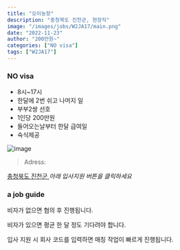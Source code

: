 ```yaml
---
title: "오이농장"
description: "충청북도 진천군, 현장직"
image: "/images/jobs/W2JA17/main.png"
date: "2022-11-23"
author: "200만원~"
categories: ["NO visa"]
tags: ["W2JA17"]
---
```


<!--### need a visa-->
### NO visa

* 8시~17시
* 한달에 2번 쉬고 나머지 일
* 부부2쌍 선호 
* 1인당 200만원
* 들어오는날부터 한달 급여일
* 숙식제공

![image](/images/jobs/W2JA17/map.png)

> Adress:
<a target="_blank" rel="noopener noreferrer" href="https://map.naver.com/v5/search/%EB%8C%80%EA%B5%AC%20%EB%B6%81%EA%B5%AC%20%EA%B8%88%ED%98%B8%EB%8F%99/address/14307415.47784901,4287474.920235993,%EB%8C%80%EA%B5%AC%EA%B4%91%EC%97%AD%EC%8B%9C%20%EB%B6%81%EA%B5%AC%20%EA%B8%88%ED%98%B8%EB%8F%99,adm?c=14305615.8222110,4287457.5522424,12.85,0,0,0,dh&isCorrectAnswer=true">
    충청북도 진천군
</a>
<!--
충청북도 진천군 초평면 중석리
농장 사장님	
010-3798-7228	
-->
<cite>아래 입사지원 버튼을 클릭하세요</cite>

### a job guide
비자가 없으면 협의 후 진행됩니다.

비자가 있으면 평균 한 달 정도 기다려야 합니다.

입사 지원 시 회사 코드를 입력하면 매칭 작업이 빠르게 진행됩니다.